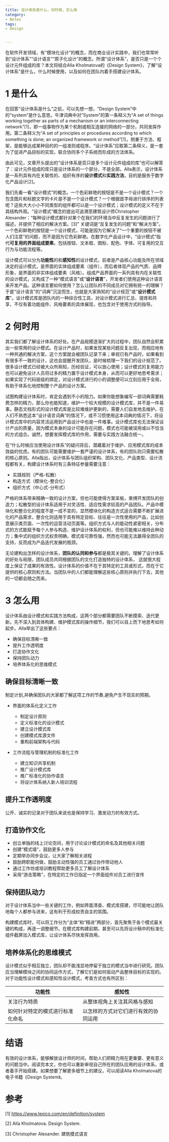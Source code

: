 ```yaml
---
title: 设计体系是什么，何时用，怎么用
category:
- Notes
tags:
- Design


---
```


在软件开发领域，有“模块化设计”的概念，而在商业设计实践中，我们也常常听到“设计体系”“设计语言”“原子化设计”的概念。所谓“设计体系”，是否只是一个个设计元件组成的库？本文将结合Alla Kholmatova的《Design System》，了解“设计体系”是什么，什么时候使用，以及如何在团队内着手搭建设计体系。

# 1 是什么

在回答“设计体系是什么”之前，可以先想一想，“Design System”中的“system”是什么意思。牛津词典中对“System”的第一条释义为“A set of things working together as parts of a mechanism or an interconnecting network”[1]，即一组事物作为某个机制或相互连接的网络的一部分，共同发挥作用。第二条释义为“A set of principles or procedures according to which something is done; an organized framework or method”[1]，侧重于方法、框架，是能够达成某种目的的一组准则或程序。“设计体系”应取第二条释义，是一套为了促进产品目标的实现，联合协同多个子系统而形成的方法体系。

由此可见，文章开头提出的“设计体系是否只是多个设计元件组成的库”也可以解答了：设计元件组成的库只是设计体系的一个部分，不是全部。Alla表示，设计体系是一系列具有内在关联性的、组织有序的**设计模式**和**实践方法**，目的是服务于数字化产品设计[2]。

我们先看一看“设计模式”的概念。一个色彩鲜艳的按钮是不是一个设计模式？一个包含图片和标题文字的卡片是不是一个设计模式？一个根据首字母进行排序的列表呢？这些大大小小不同类型的组件都可以是一个设计模式；设计模式的定义不在于其结构外观。“设计模式”概念的提出可追溯至建筑设计师Christopher Alexander：“每种设计模式都针对某个在我们的环境当中反复发生的问题进行了描述，并提供了相应的解决方案。[3]” 关键词是“反复发生的问题”和“解决方案”。一个色彩鲜艳的按钮是一个设计模式，可能是因为它解决了“一个重要的按钮不被人们注意”的问题，而不是因为它色彩鲜艳。在数字化产品设计中，“设计模式”指代**可复用的界面组成要素**，包括按钮、文本框、图标、配色、字体、可复用的交互行为与功能流程等。

设计模式可以分为**功能性**的和**感知性**的设计模式，前者是产品核心功能及所在领域决定的设计模式，是界面的实体组成要素（组件），而后者体现产品的气质、品牌形象，是界面的非实体组成要素（风格）。组成产品界面的一系列具有内在关联性的设计模式，又构成了一种“模式语言”或“**设计语言**”，开发者们使用这种设计语言来开发产品。这种语言要如何使用？怎么让团队的不同成员对它拥有统一的理解？于是“设计语言”的“词典”沉淀而生，也就是大家熟知的“设计规范”或“**设计模式库**”。设计模式库是团队内的一种综合性工具，对设计模式进行汇总、提炼和共享，不仅有着功能组件、风格要素的具体展现，也包含对于使用方式的指导。

# 2 何时用

其实我们都了解设计体系的好处。在产品规模逐渐扩大的过程中，团队自然会积累出一些常用的设计模式。在设计产品时，如果发现某些问题反复出现，而相应地有一种共通的解决方案，这个方案就会被团队记录下来；审视已有产品时，如果看到有很多不一致的设计，这也会提醒开发团队，是时候梳理一下我们的设计规范了。很多设计模式已经被大众所熟知，历经验证，可以放心使用；设计模式的复用能力也可以避免设计人员将过多的精力置于设计模式本身，从而可以更好地思考需求；如果实现了代码层级的绑定，对设计模式进行的小的调整便可以立刻应用于全局，有助于体系化地控制整个产品的设计方案。

试图构建设计体系时，肯定会遇到不小的阻力。如果你能想象编写一部词典需要耗费怎样的精力，那么你也能知道，维护一个较大规模的设计模式库，并不是一件易事。静态文档形式的设计模式库是比较难维护更新的，需要人们自发地去维护。在人们不熟悉这本“设计语言词典”的情况下，或不习惯使用这本词典的情况下，将设计模式库中的内容灵活运用到产品设计中也是一件难事。设计模式库也无法保证设计产出的质量，因为模式本身的设计可能存在问题，模式也可能被误用或以不恰当的方式组合。诚然，想要发挥模式库的作用，需要与实践方法融合统一。

在“什么时候应当使用设计体系”的疑问背后，潜藏着对于维护、应用模式库的成本效益的忧虑。有的团队可能需要维护一套严谨的设计体系，有的团队则只需要松散的核心原则。Alla指出，设计体系与团队组织架构、团队文化、产品类型、设计流程都有关，构建设计体系时有三条特征参量需要注意：

* 实践规则（严格-松散）
* 构造方式（模块化-整合化）
* 组织方式（中心式-分布式）

严格的体系带来精确一致的设计方案，但也可能使得方案呆板，束缚开发团队的创造力；松散型的设计体系适用于对灵活性、适应性需求较高的产品团队。产品中模块化和整合化的程度不是一成不变的，显然模块化的构造方式适合需要不断扩展进化的产品需求，整合化则适用于具有特定目标、往往是一次性使用的产品，比如创意展示类页面、一次性的运营活动页面等。组织方式与人的能动性紧密相关，分布式的方式能赋予每个人参与构造、维护设计体系的权利，但也可能难以维持此种动力；集中式的组织方式权责明确，模式库可靠性强，然而也可能无法赢得全团队的支持，反而成为产品迭代发展的瓶颈。

无论建构出怎样的设计体系，**团队的认同和参与**都是极其关键的。理解了设计体系的好处与局限，团队成员共同根据团队的文化打造独特的设计体系， 这就很大程度上保证了成果的有效性。设计体系的价值不在于其特定的工具或形式，而在于它提供的核心原则和方法。当团队中的人们都能理解这些核心原则并执行下去，其他的一切都会随之而来。

# 3 怎么用

设计体系由设计模式和实践方法构成，这两个部分都需要团队不断摸索、迭代更新。先不深入到具体构建、维护模式库的操作细节，我们可以自上而下地思考如何起步。Alla举出了这些要点：

* 确保目标清晰一致
* 提升工作透明度
* 打造协作文化
* 保持团队动力
* 培养体系化的思维模式

## 确保目标清晰一致

制定计划,并确保团队的大家都了解这项工作的节奏,避免产生不现实的预期。

* 界面的体系化定义工作
  * 制定设计原则
  * 定义标准化的设计模式
  * 建立设计模式库
  * 创建模式库源文件
  * 重构前端架构与代码

* 工作流程与管理机制的标准化工作
  * 建立知识共享机制
  * 推广设计模式库
  * 推广标准化的协作语言
  * 将设计体系纳入新人培训流程

## 提升工作透明度

公开、诚实的记录对于团队来说也是保持学习、激发动力的有效方式。

## 打造协作文化

* 创立单独的线上讨论空间，用于讨论设计模式的命名及其他相关问题
* 创建“模式墙”，鼓励更多人参与
* 定期举办同步会议，让大家了解相关进程
* 鼓励跨职能何做，鼓励主动性强的员工通过协作带动他人
* 通过工作坊或培训教程帮助更多员工了解设计体系
* 采用“游击策略”，在特定的工作日指定一个界面组件对员工进行宣传

## 保持团队动力

对于设计体系当中一些关键的工作，例如界面清查、模式库搭建，尽可能地让团队地每个人都参与进来，这有利于形成权责自主的氛围。

构建模式库时，可以将工作分为“主体”和“精进”两部分，首先聚焦于各个模式最关键的构成，再逐一调整细节。在模式库构建前期，甚至可以先将设计稿中的标准化组件截屏加入模式库，让设计体系尽快发挥效用。

## 培养体系化的思维模式

设计模式似乎相互独立，团队却不能浅显地停留于独立的模式当中进行研究。团队应当理解模块之间的协同运作方式，了解它们是如何驱动产品整体目标的实现的。对于功能性设计模式和感知性设计模式，考查方式也有所区别：

| 功能性                           | 感知性                               |
| -------------------------------- | ------------------------------------ |
| 关注行为特质                     | 从整体视角上关注其风格与感知         |
| 如何针对特定的模式进行标准化命名 | 以怎样的方式对它们进行有效的协同运用 |



# 结语

有效的设计体系，能够解放设计师的时间，帮助人们把精力用在更重要、更有意义的问题当中。阅读完本文，你也可以重新审视自己所在的团队应用的设计体系，或者着手开始搭建。如果想要了解更多细节上的建议，可以阅读Alla Kholmatova的电子书籍《Design System》。

# 参考

[1] https://www.lexico.com/en/definition/system

[2] Alla Kholmatova. Design System.

[3] Christopher      Alexander. 建筑模式语言
